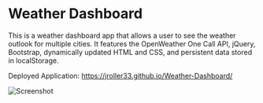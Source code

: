 # Weather Dashboard
This is a weather dashboard app that allows a user to see the weather outlook for multiple cities. 
It features the OpenWeather One Call API, jQuery, Bootstrap, dynamically updated HTML and CSS, and persistent data stored in localStorage.

Deployed Application: https://jroller33.github.io/Weather-Dashboard/

![Screenshot](./assets/screenshot.png "Screenshot")

